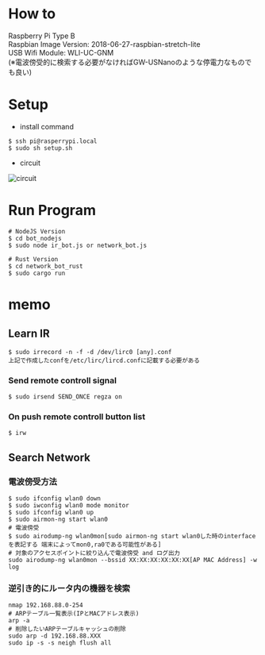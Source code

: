 # How to

Raspberry Pi Type B  
Raspbian Image Version: 2018-06-27-raspbian-stretch-lite  
USB Wifi Module: WLI-UC-GNM  
(※電波傍受的に検索する必要がなければGW-USNanoのような停電力なものでも良い)  

# Setup

- install command

```
$ ssh pi@rasperrypi.local
$ sudo sh setup.sh
```

- circuit

![circuit](https://raw.githubusercontent.com/igara/piga/master/images/raspberrypi.png "circuit")

# Run Program

```
# NodeJS Version
$ cd bot_nodejs
$ sudo node ir_bot.js or network_bot.js

# Rust Version
$ cd network_bot_rust
$ sudo cargo run
```


# memo

## Learn IR

```
$ sudo irrecord -n -f -d /dev/lirc0 [any].conf
上記で作成したconfを/etc/lirc/lircd.confに記載する必要がある
```

### Send remote controll signal

```
$ sudo irsend SEND_ONCE regza on
```

### On push remote controll button list

```
$ irw
```

## Search Network

### 電波傍受方法

```
$ sudo ifconfig wlan0 down
$ sudo iwconfig wlan0 mode monitor
$ sudo ifconfig wlan0 up
$ sudo airmon-ng start wlan0
# 電波傍受
$ sudo airodump-ng wlan0mon[sudo airmon-ng start wlan0した時のinterfaceを表記する 端末によってmon0,ra0である可能性がある]
# 対象のアクセスポイントに絞り込んで電波傍受 and ログ出力
sudo airodump-ng wlan0mon --bssid XX:XX:XX:XX:XX:XX[AP MAC Address] -w log
```

### 逆引き的にルータ内の機器を検索

```
nmap 192.168.88.0-254
# ARPテーブル一覧表示(IPとMACアドレス表示)
arp -a
# 削除したいARPテーブルキャッシュの削除
sudo arp -d 192.168.88.XXX
sudo ip -s -s neigh flush all
```
